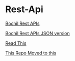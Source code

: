 # Rest-Api
[Bochil Rest APIs](http://bochil.ddns.net)

[Bochil Rest APIs JSON version](http://bochil.ddns.net/json)

[Read This](https://github.com/BochilGaming/Rest-Api/issues/1)

[This Repo Moved to this](https://github.com/BochilTeam/REST-APIs)



